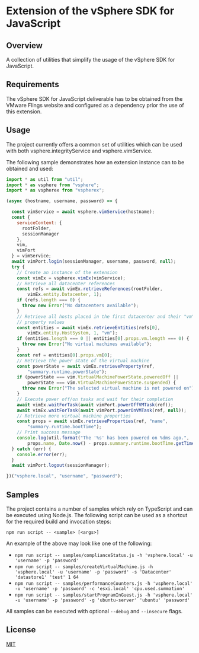 # Extension of the vSphere SDK for JavaScript

## Overview

A collection of utilities that simplify the usage of the vSphere SDK for
JavaScript.

## Requirements

The vSphere SDK for JavaScript deliverable has to be obtained from the VMware
Flings website and configured as a dependency prior the use of this extension.

## Usage

The project currently offers a common set of utilities which can be used with
both vsphere.integrityService and vsphere.vimService.

The following sample demonstrates how an extension instance can to be obtained
and used:

```javascript
import * as util from "util";
import * as vsphere from "vsphere";
import * as vspherex from "vspherex";

(async (hostname, username, password) => {

  const vimService = await vsphere.vimService(hostname);
  const {
    serviceContent: {
      rootFolder,
      sessionManager
    },
    vim,
    vimPort
  } = vimService;
  await vimPort.login(sessionManager, username, password, null);
  try {
    // Create an instance of the extension
    const vimEx = vspherex.vimEx(vimService);
    // Retrieve all datacenter references
    const refs = await vimEx.retrieveReferences(rootFolder,
        vimEx.entity.Datacenter, 1);
    if (refs.length === 0) {
      throw new Error("No datacenters available");
    }
    // Retrieve all hosts placed in the first datacenter and their "vm"
    // property values
    const entities = await vimEx.retrieveEntities(refs[0],
        vimEx.entity.HostSystem, 1, "vm");
    if (entities.length === 0 || entities[0].props.vm.length === 0) {
      throw new Error("No virtual machines available");
    }
    const ref = entities[0].props.vm[0];
    // Retrieve the power state of the virtual machine
    const powerState = await vimEx.retrieveProperty(ref,
        "summary.runtime.powerState");
    if (powerState === vim.VirtualMachinePowerState.poweredOff ||
        powerState === vim.VirtualMachinePowerState.suspended) {
      throw new Error("The selected virtual machine is not powered on");
    }
    // Execute power off/on tasks and wait for their completion
    await vimEx.waitForTask(await vimPort.powerOffVMTask(ref));
    await vimEx.waitForTask(await vimPort.powerOnVMTask(ref, null));
    // Retrieve more virtual machine properties
    const props = await vimEx.retrieveProperties(ref, "name",
        "summary.runtime.bootTime");
    // Print success message
    console.log(util.format("The '%s' has been powered on %dms ago.",
        props.name, Date.now() - props.summary.runtime.bootTime.getTime()));
  } catch (err) {
    console.error(err);
  }
  await vimPort.logout(sessionManager);

})("vsphere.local", "username", "password");
```

## Samples

The project contains a number of samples which rely on TypeScript and can be
executed using Node.js. The following script can be used as a shortcut for the
required build and invocation steps:

`npm run script -- <sample> [<args>]`

An example of the above may look like one of the following:

* `npm run script -- samples/complianceStatus.js -h 'vsphere.local'
-u 'username' -p 'password'`
* `npm run script -- samples/createVirtualMachine.js -h 'vsphere.local'
-u 'username' -p 'password' -s 'Datacenter' 'datastore1' 'test' 1 64`
* `npm run script -- samples/performanceCounters.js -h 'vsphere.local'
-u 'username' -p 'password' -c 'esxi.local' 'cpu.used.summation'`
* `npm run script -- samples/startProgramInGuest.js -h 'vsphere.local'
-u 'username' -p 'password' -g 'ubuntu-server' 'ubuntu' 'password'`

All samples can be executed with optional `--debug` and `--insecure` flags.

## License

[MIT](LICENSE)

